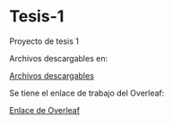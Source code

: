 # Tesis-1

Proyecto de tesis 1

Archivos descargables en:

[Archivos descargables](https://github.com/Kinartb/Tesis-1/releases/tag/Arhivos_Descargables)

Se tiene el enlace de trabajo del Overleaf:

[Enlace de Overleaf](https://www.overleaf.com/7176943143mzkpgqxfmypb#bc0891)
